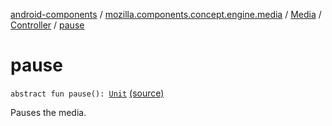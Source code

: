 [android-components](../../../index.md) / [mozilla.components.concept.engine.media](../../index.md) / [Media](../index.md) / [Controller](index.md) / [pause](./pause.md)

# pause

`abstract fun pause(): `[`Unit`](https://kotlinlang.org/api/latest/jvm/stdlib/kotlin/-unit/index.html) [(source)](https://github.com/mozilla-mobile/android-components/blob/master/components/concept/engine/src/main/java/mozilla/components/concept/engine/media/Media.kt#L71)

Pauses the media.


